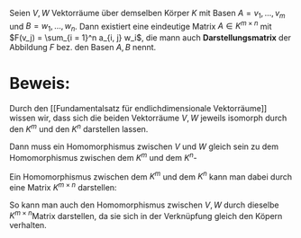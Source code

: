 Seien $V, W$ Vektorräume über demselben Körper $K$ mit Basen $A = v_1, …, v_m$ und $B = w_1, …, w_n$. Dann existiert eine eindeutige Matrix $A \in K^{m \times n}$ mit
$F(v_j) = \sum_{i = 1}^n a_{i, j} w_i$, die mann auch **Darstellungsmatrix** der Abbildung $F$ bez. den Basen $A, B$ nennt.  

# Beweis:
Durch den [[Fundamentalsatz für endlichdimensionale Vektorräume]] wissen wir, dass sich die beiden Vektorräume $V, W$ jeweils isomorph durch den $K^m$ und den $K^n$ darstellen lassen.

Dann muss ein Homomorphismus zwischen $V$ und $W$ gleich sein zu dem Homomorphismus zwischen dem $K^m$ und dem $K^n$-

Ein Homomorphismus zwischen dem $K^m$ und dem $K^n$ kann man dabei durch eine Matrix $K^{m \times n}$ darstellen:


So kann man auch den Homomorphismus zwischen $V, W$ durch dieselbe $K^{m \times n}$Matrix darstellen, da sie sich in der Verknüpfung gleich den Köpern verhalten. 

